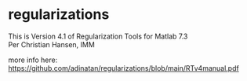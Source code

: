 # regularizations

This is Version 4.1 of Regularization Tools for Matlab 7.3   
Per Christian Hansen, IMM                       
    
more info here:    
https://github.com/adinatan/regularizations/blob/main/RTv4manual.pdf
